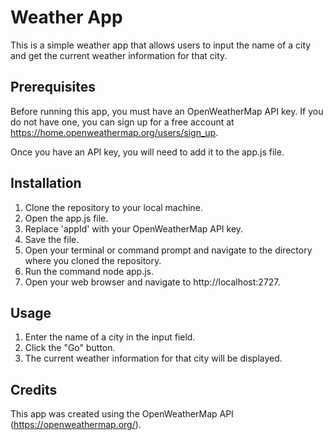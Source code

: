 # Weather App
This is a simple weather app that allows users to input the name of a city and get the current weather information for that city.

## Prerequisites
Before running this app, you must have an OpenWeatherMap API key. If you do not have one, you can sign up for a free account at https://home.openweathermap.org/users/sign_up.

Once you have an API key, you will need to add it to the app.js file.

## Installation
1. Clone the repository to your local machine.
2. Open the app.js file.
3. Replace 'appId' with your OpenWeatherMap API key.
4. Save the file.
5. Open your terminal or command prompt and navigate to the directory where you cloned the repository.
6. Run the command node app.js.
7. Open your web browser and navigate to http://localhost:2727.
## Usage
1. Enter the name of a city in the input field.
2. Click the "Go" button.
3. The current weather information for that city will be displayed.
## Credits
This app was created using the OpenWeatherMap API (https://openweathermap.org/).
